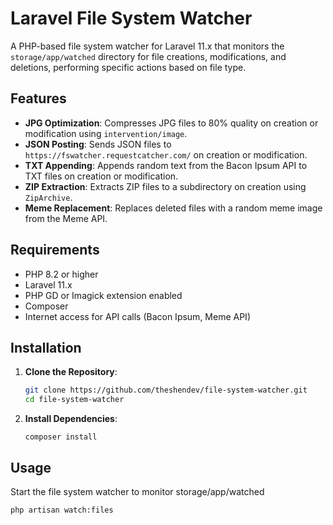 # Laravel File System Watcher

A PHP-based file system watcher for Laravel 11.x that monitors the `storage/app/watched` directory for file creations, modifications, and deletions, performing specific actions based on file type.

## Features
- **JPG Optimization**: Compresses JPG files to 80% quality on creation or modification using `intervention/image`.
- **JSON Posting**: Sends JSON files to `https://fswatcher.requestcatcher.com/` on creation or modification.
- **TXT Appending**: Appends random text from the Bacon Ipsum API to TXT files on creation or modification.
- **ZIP Extraction**: Extracts ZIP files to a subdirectory on creation using `ZipArchive`.
- **Meme Replacement**: Replaces deleted files with a random meme image from the Meme API.

## Requirements
- PHP 8.2 or higher
- Laravel 11.x
- PHP GD or Imagick extension enabled
- Composer
- Internet access for API calls (Bacon Ipsum, Meme API)

## Installation

1. **Clone the Repository**:
   ```bash
   git clone https://github.com/theshendev/file-system-watcher.git
   cd file-system-watcher
   
   ```
 
 2. **Install Dependencies**:

        composer install

    
  ## Usage
   Start the file system watcher to monitor storage/app/watched

    php artisan watch:files


